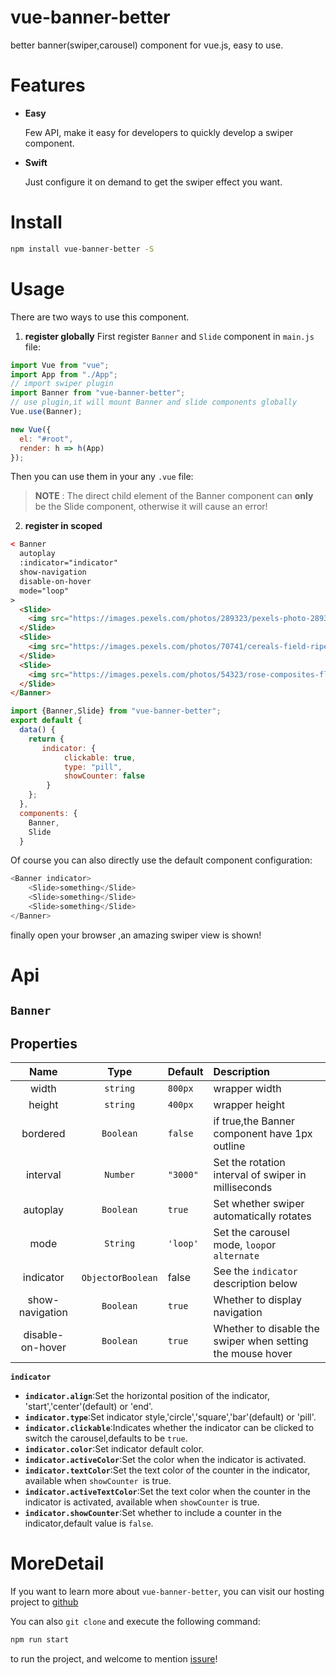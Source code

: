 # vue-banner-better

better banner(swiper,carousel) component for vue.js, easy to use.

# Features

- <b>Easy</b>

  Few API, make it easy for developers to quickly develop a swiper component.

- <b>Swift</b>

  Just configure it on demand to get the swiper effect you want.

# Install

```bash
npm install vue-banner-better -S
```

# Usage

There are two ways to use this component.
1. **register globally**
First register `Banner` and `Slide` component in `main.js` file:

```javascript
import Vue from "vue";
import App from "./App";
// import swiper plugin
import Banner from "vue-banner-better";
// use plugin,it will mount Banner and slide components globally
Vue.use(Banner);

new Vue({
  el: "#root",
  render: h => h(App)
});
```

Then you can use them in your any `.vue` file:

> **NOTE** : The direct child element of the Banner component can **only** be the Slide component, otherwise it will cause an error!
2. **register in scoped**
```html
< Banner
  autoplay
  :indicator="indicator"
  show-navigation
  disable-on-hover
  mode="loop"
>
  <Slide>
    <img src="https://images.pexels.com/photos/289323/pexels-photo-289323.jpeg?auto=compress&cs=tinysrgb&dpr=1&w=500"/>
  </Slide>
  <Slide>
    <img src="https://images.pexels.com/photos/70741/cereals-field-ripe-poppy-70741.jpeg?auto=compress&cs=tinysrgb&dpr=1&w=500"/>
  </Slide>
  <Slide>
    <img src="https://images.pexels.com/photos/54323/rose-composites-flowers-spring-54323.jpeg?auto=compress&cs=tinysrgb&dpr=1&w=500"/>
  </Slide>
</Banner>
```

```javascript
import {Banner,Slide} from "vue-banner-better";
export default {
  data() {
    return {
       indicator: {
            clickable: true,
            type: "pill",
            showCounter: false
        }
    };
  },
  components: {
    Banner,
    Slide
  }
```

Of course you can also directly use the default component configuration:

```js
<Banner indicator>
	<Slide>something</Slide>
	<Slide>something</Slide>
	<Slide>something</Slide>
</Banner>
```

finally open your browser ,an amazing swiper view is shown!

# Api

## `Banner`

## Properties

|       Name       |        Type        | Default  | Description                                                |
| :--------------: | :----------------: | :------- | :--------------------------------------------------------- |
|     width     |     `string`      | `800px`  | wrapper width              |
|     height     |     `string`      | `400px`  | wrapper height               |
|     bordered     |     `Boolean`      | `false`  | if true,the Banner component have 1px outline              |
|     interval     |      `Number`      | `"3000"` | Set the rotation interval of swiper in milliseconds        |
|     autoplay     |     `Boolean`      | `true`   | Set whether swiper automatically rotates                   |
|       mode       |      `String`      | `'loop'` | Set the carousel mode, `loop`or `alternate`                |
|    indicator     | `Object`or`Boolean` | false    | See the `indicator` description below                      |
| show-navigation  |     `Boolean`      | `true`   | Whether to display navigation                              |
| disable-on-hover |     `Boolean`      | `true`   | Whether to disable the swiper when setting the mouse hover |

**`indicator`**

- **`indicator.align`**:Set the horizontal position of the indicator, 'start','center'(default) or 'end'.
- **`indicator.type`**:Set indicator style,'circle','square','bar'(default) or 'pill'.
- **`indicator.clickable`**:Indicates whether the indicator can be clicked to switch the carousel,defaults to be `true`.
- **`indicator.color`**:Set indicator default color.
- **`indicator.activeColor`**:Set the color when the indicator is activated.
- **`indicator.textColor`**:Set the text color of the counter in the indicator, available when `showCounter `is true.
- **`indicator.activeTextColor`**:Set the text color when the counter in the indicator is activated, available when `showCounter` is true.
- **`indicator.showCounter`**:Set whether to include a counter in the indicator,default value is `false`.

# MoreDetail

If you want to learn more about `vue-banner-better`, you can visit our hosting project to [github](https://github.com/Vinsurs/vue-banner-better)

You can also `git clone` and execute the following command:

```javascript
npm run start
```

to run the project, and welcome to mention [issure](https://github.com/Vinsurs/vue-banner-better/issues)!
